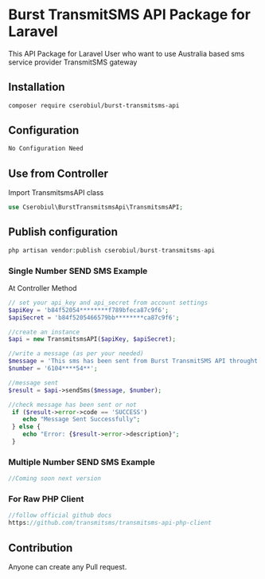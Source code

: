 # Burst TransmitSMS API Package for Laravel
This API Package for Laravel User who want to use Australia based sms service provider TransmitSMS gateway
## Installation
```sh
composer require cserobiul/burst-transmitsms-api
```
## Configuration
```sh
No Configuration Need
```

## Use from Controller
Import TransmitsmsAPI class
```php
use Cserobiul\BurstTransmitsmsApi\TransmitsmsAPI;
```

## Publish configuration
```php
php artisan vendor:publish cserobiul/burst-transmitsms-api
```

### Single Number SEND SMS Example
At Controller Method

```php
// set your api_key and api_secret from account settings
$apiKey = 'b84f52054********f789bfeca87c9f6';
$apiSecret = 'b84f5205466579bb********ca87c9f6';

//create an instance
$api = new TransmitsmsAPI($apiKey, $apiSecret);

//write a message (as per your needed)
$message = 'This sms has been sent from Burst TransmitSMS API throught cserobiul/burst-transmitsms-api package.';
$number = '6104****54**';

//message sent  
$result = $api->sendSms($message, $number);

//check message has been sent or not
 if ($result->error->code == 'SUCCESS') 
    echo "Message Sent Successfully";
 } else {
    echo "Error: {$result->error->description}";
 }

```

### Multiple Number SEND SMS Example

```php
//Coming soon next version

```

### For Raw PHP Client

```php
//follow official github docs
https://github.com/transmitsms/transmitsms-api-php-client

```

## Contribution
Anyone can create any Pull request.




